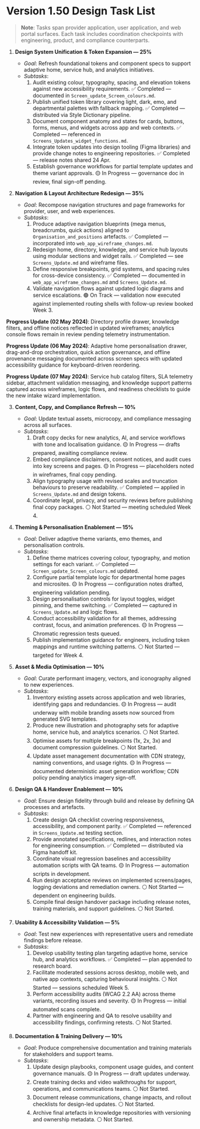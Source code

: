 # Version 1.50 Design Task List

> **Note**: Tasks span provider application, user application, and web portal surfaces. Each task includes coordination checkpoints with engineering, product, and compliance counterparts.

1. **Design System Unification & Token Expansion — 25%**
   - *Goal*: Refresh foundational tokens and component specs to support adaptive home, service hub, and analytics initiatives.
   - *Subtasks*:
     1. Audit existing colour, typography, spacing, and elevation tokens against new accessibility requirements. ✅ Completed — documented in `Screen_update_Screen_colours.md`.
     2. Publish unified token library covering light, dark, emo, and departmental palettes with fallback mapping. ✅ Completed — distributed via Style Dictionary pipeline.
     3. Document component anatomy and states for cards, buttons, forms, menus, and widgets across app and web contexts. ✅ Completed — referenced in `Screens_Updates_widget_functions.md`.
     4. Integrate token updates into design tooling (Figma libraries) and provide change notes to engineering repositories. ✅ Completed — release notes shared 24 Apr.
     5. Establish governance workflows for partial template updates and theme variant approvals. 🟡 In Progress — governance doc in review, final sign-off pending.

2. **Navigation & Layout Architecture Redesign — 35%**
   - *Goal*: Recompose navigation structures and page frameworks for provider, user, and web experiences.
   - *Subtasks*:
     1. Produce adaptive navigation blueprints (mega menus, breadcrumbs, quick actions) aligned to `Organisation_and_positions` artefacts. ✅ Completed — incorporated into `web_app_wireframe_changes.md`.
     2. Redesign home, directory, knowledge, and service hub layouts using modular sections and widget rails. ✅ Completed — see `Screens_Update.md` and wireframe files.
     3. Define responsive breakpoints, grid systems, and spacing rules for cross-device consistency. ✅ Completed — documented in `web_app_wireframe_changes.md` and `Screens_Update.md`.
     4. Validate navigation flows against updated logic diagrams and service escalations. 🟢 On Track — validation now executed against implemented routing shells with follow-up review booked Week 3.

  **Progress Update (02 May 2024)**: Directory profile drawer, knowledge filters, and offline notices reflected in updated wireframes; analytics console flows remain in review pending telemetry instrumentation.

  **Progress Update (06 May 2024)**: Adaptive home personalisation drawer, drag-and-drop orchestration, quick action governance, and offline provenance messaging documented across screen specs with updated accessibility guidance for keyboard-driven reordering.

  **Progress Update (07 May 2024)**: Service hub catalog filters, SLA telemetry sidebar, attachment validation messaging, and knowledge support patterns captured across wireframes, logic flows, and readiness checklists to guide the new intake wizard implementation.

3. **Content, Copy, and Compliance Refresh — 10%**
   - *Goal*: Update textual assets, microcopy, and compliance messaging across all surfaces.
   - *Subtasks*:
     1. Draft copy decks for new analytics, AI, and service workflows with tone and localisation guidance. 🟡 In Progress — drafts prepared, awaiting compliance review.
     2. Embed compliance disclaimers, consent notices, and audit cues into key screens and pages. 🟡 In Progress — placeholders noted in wireframes, final copy pending.
     3. Align typography usage with revised scales and truncation behaviours to preserve readability. ✅ Completed — applied in `Screens_Update.md` and design tokens.
     4. Coordinate legal, privacy, and security reviews before publishing final copy packages. ⚪ Not Started — meeting scheduled Week 4.

4. **Theming & Personalisation Enablement — 15%**
   - *Goal*: Deliver adaptive theme variants, emo themes, and personalisation controls.
   - *Subtasks*:
     1. Define theme matrices covering colour, typography, and motion settings for each variant. ✅ Completed — `Screen_update_Screen_colours.md` updated.
     2. Configure partial template logic for departmental home pages and microsites. 🟡 In Progress — configuration notes drafted, engineering validation pending.
     3. Design personalisation controls for layout toggles, widget pinning, and theme switching. ✅ Completed — captured in `Screens_Update.md` and logic flows.
     4. Conduct accessibility validation for all themes, addressing contrast, focus, and animation preferences. 🟡 In Progress — Chromatic regression tests queued.
     5. Publish implementation guidance for engineers, including token mappings and runtime switching patterns. ⚪ Not Started — targeted for Week 4.

5. **Asset & Media Optimisation — 10%**
   - *Goal*: Curate performant imagery, vectors, and iconography aligned to new experiences.
   - *Subtasks*:
     1. Inventory existing assets across application and web libraries, identifying gaps and redundancies. 🟡 In Progress — audit underway with mobile branding assets now sourced from generated SVG templates.
     2. Produce new illustration and photography sets for adaptive home, service hub, and analytics scenarios. ⚪ Not Started.
     3. Optimise assets for multiple breakpoints (1x, 2x, 3x) and document compression guidelines. ⚪ Not Started.
     4. Update asset management documentation with CDN strategy, naming conventions, and usage rights. 🟡 In Progress — documented deterministic asset generation workflow; CDN policy pending analytics imagery sign-off.

6. **Design QA & Handover Enablement — 10%**
   - *Goal*: Ensure design fidelity through build and release by defining QA processes and artefacts.
   - *Subtasks*:
     1. Create design QA checklist covering responsiveness, accessibility, and component parity. ✅ Completed — referenced in `Screens_Update.md` testing section.
     2. Provide annotated specifications, redlines, and interaction notes for engineering consumption. ✅ Completed — distributed via Figma handoff kit.
     3. Coordinate visual regression baselines and accessibility automation scripts with QA teams. 🟡 In Progress — automation scripts in development.
     4. Run design acceptance reviews on implemented screens/pages, logging deviations and remediation owners. ⚪ Not Started — dependent on engineering builds.
     5. Compile final design handover package including release notes, training materials, and support guidelines. ⚪ Not Started.

7. **Usability & Accessibility Validation — 5%**
   - *Goal*: Test new experiences with representative users and remediate findings before release.
   - *Subtasks*:
     1. Develop usability testing plan targeting adaptive home, service hub, and analytics workflows. ✅ Completed — plan appended to research board.
     2. Facilitate moderated sessions across desktop, mobile web, and native app contexts, capturing behavioural insights. ⚪ Not Started — sessions scheduled Week 5.
     3. Perform accessibility audits (WCAG 2.2 AA) across theme variants, recording issues and severity. 🟡 In Progress — initial automated scans complete.
     4. Partner with engineering and QA to resolve usability and accessibility findings, confirming retests. ⚪ Not Started.

8. **Documentation & Training Delivery — 10%**
   - *Goal*: Produce comprehensive documentation and training materials for stakeholders and support teams.
   - *Subtasks*:
     1. Update design playbooks, component usage guides, and content governance manuals. 🟡 In Progress — draft updates underway.
     2. Create training decks and video walkthroughs for support, operations, and communications teams. ⚪ Not Started.
     3. Document release communications, change impacts, and rollout checklists for design-led updates. ⚪ Not Started.
     4. Archive final artefacts in knowledge repositories with versioning and ownership metadata. ⚪ Not Started.
